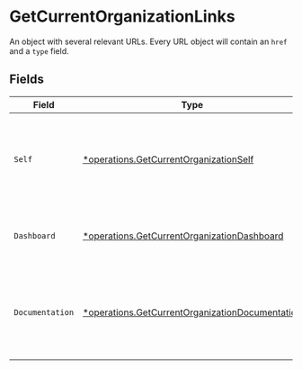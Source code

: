 # GetCurrentOrganizationLinks

An object with several relevant URLs. Every URL object will contain an `href` and a `type` field.


## Fields

| Field                                                                                                             | Type                                                                                                              | Required                                                                                                          | Description                                                                                                       |
| ----------------------------------------------------------------------------------------------------------------- | ----------------------------------------------------------------------------------------------------------------- | ----------------------------------------------------------------------------------------------------------------- | ----------------------------------------------------------------------------------------------------------------- |
| `Self`                                                                                                            | [*operations.GetCurrentOrganizationSelf](../../models/operations/getcurrentorganizationself.md)                   | :heavy_minus_sign:                                                                                                | In v2 endpoints, URLs are commonly represented as objects with an `href` and `type` field.                        |
| `Dashboard`                                                                                                       | [*operations.GetCurrentOrganizationDashboard](../../models/operations/getcurrentorganizationdashboard.md)         | :heavy_minus_sign:                                                                                                | Direct link to the organization's Mollie dashboard.                                                               |
| `Documentation`                                                                                                   | [*operations.GetCurrentOrganizationDocumentation](../../models/operations/getcurrentorganizationdocumentation.md) | :heavy_minus_sign:                                                                                                | In v2 endpoints, URLs are commonly represented as objects with an `href` and `type` field.                        |